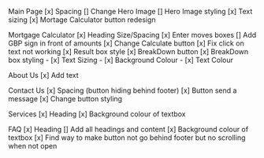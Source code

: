 Main Page
[x] Spacing
[] Change Hero Image 
[] Hero Image styling
[x] Text sizing
[x] Mortage Calculator button redesign

Mortgage Calculator
[x] Heading Size/Spacing
[x] Enter moves boxes
[] Add GBP sign in front of amounts
[x] Change Calculate button
[x] Fix click on text not working
[x] Result box style
[x] BreakDown button
[x] BreakDown box styling
    - [x] Text Sizing
    - [x] Background Colour
    - [x] Text Colour

About Us
[x] Add text

Contact Us
[x] Spacing (button hiding behind footer)
[x] Button send a message
[x] Change button styling

Services
[x] Heading
[x] Background colour of textbox

FAQ
[x] Heading
[] Add all headings and content
[x] Background colour of textbox
[x] Find way to make button not go behind footer but no scrolling when not open

